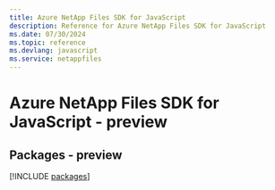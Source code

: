 ```yaml
---
title: Azure NetApp Files SDK for JavaScript
description: Reference for Azure NetApp Files SDK for JavaScript
ms.date: 07/30/2024
ms.topic: reference
ms.devlang: javascript
ms.service: netappfiles
---
```

# Azure NetApp Files SDK for JavaScript - preview
## Packages - preview
[!INCLUDE [packages](netapp-files-index.md)]